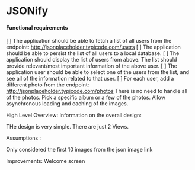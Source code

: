# JSONify
#### Functional requirements 
[ ] The application should be able to fetch a list of all users from the endpoint: http://jsonplaceholder.typicode.com/users
[ ] The application should be able to persist the list of all users to a local database.
[ ] The application should display the list of users from above.
The list should provide relevant/most important information of the above user.
[ ] The application user should be able to select one of the users from the list, and see all of the information related to that user.
[ ] For each user, add a different photo from the endpoint: http://jsonplaceholder.typicode.com/photos
There is no need to handle all of the photos. Pick a specific album or a few of the photos.
Allow asynchronous loading and caching of the images.

High Level Overview:
Information on the overall design:

THe design is very simple. There are just 2 Views.

Assumptions : 

Only considered the first 10 images from the json image link

Improvements: Welcome screen

